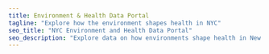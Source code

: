```yaml
---
title: Environment & Health Data Portal
tagline: "Explore how the environment shapes health in NYC"
seo_title: "NYC Environment and Health Data Portal"
seo_description: "Explore data on how environments shape health in New York City."
---
```

